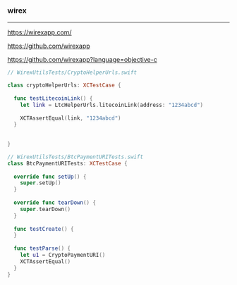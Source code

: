### wirex
---

https://wirexapp.com/

https://github.com/wirexapp

https://github.com/wirexapp?language=objective-c


```swift
// WirexUtilsTests/CryptoHelperUrls.swift

class cryptoHelperUrls: XCTestCase {
  
  func testLitecoinLink() {
    let link = LtcHelperUrls.litecoinLink(address: "1234abcd")
    
    XCTAssertEqual(link, "1234abcd")
  }
  
  
}

// WirexUtilsTests/BtcPaymentURITests.swift
class BtcPaymentURITests: XCTestCase {
  
  override func setUp() {
    super.setUp()
  }
  
  override func tearDown() {
    super.tearDown()
  }
  
  func testCreate() {
  }
  
  func testParse() {
    let u1 = CryptoPaymentURI()
    XCTAssertEqual()
  }
}

```

```
```

```
```


